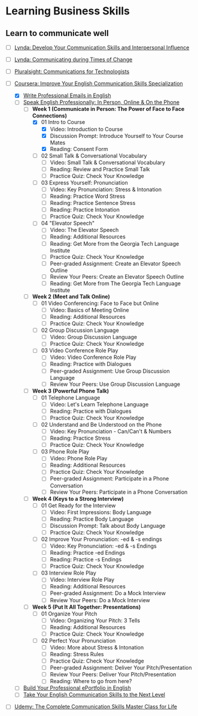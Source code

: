 # Learning Business Skills

## Learn to communicate well

- [ ] [Lynda: Develop Your Communication Skills and Interpersonal Influence](https://www.lynda.com/learning-paths/Business/develop-your-communication-skills-and-interpersonal-influence)
- [ ] [Lynda: Communicating during Times of Change](https://www.lynda.com/learning-paths/Business/communicating-during-times-of-change)
- [ ] [Pluralsight: Communications for Technologists](https://www.pluralsight.com/paths/communications-for-technologists-skill)
- [ ] [Coursera: Improve Your English Communication Skills Specialization](https://www.coursera.org/specializations/improve-english)
  - [x] [Write Professional Emails in English](https://www.coursera.org/learn/professional-emails-english)
  - [ ] [Speak English Professionally: In Person, Online & On the Phone](https://www.coursera.org/learn/speak-english-professionally)
    - [ ] **Week 1 (Communicate in Person: The Power of Face to Face Connections)**
      - [x] 01 Intro to Course
        - [x] Video: Introduction to Course
        - [x] Discussion Prompt: Introduce Yourself to Your Course Mates
        - [x] Reading: Consent Form
      - [ ] 02 Small Talk & Conversational Vocabulary
        - [ ] Video: Small Talk & Conversational Vocabulary
        - [ ] Reading: Review and Practice Small Talk
        - [ ] Practice Quiz: Check Your Knowledge
      - [ ] 03 Express Yourself: Pronunciation 
        - [ ] Video: Key Pronunciation: Stress & Intonation
        - [ ] Reading: Practice Word Stress
        - [ ] Reading: Practice Sentence Stress
        - [ ] Reading: Practice Intonation
        - [ ] Practice Quiz: Check Your Knowledge
      - [ ] 04 "Elevator Speech"
        - [ ] Video: The Elevator Speech
        - [ ] Reading: Additional Resources
        - [ ] Reading: Get More from the Georgia Tech Language Institute
        - [ ] Practice Quiz: Check Your Knowledge
        - [ ] Peer-graded Assignment: Create an Elevator Speech Outline
        - [ ] Review Your Peers: Create an Elevator Speech Outline
        - [ ] Reading: Get More from The Georgia Tech Language Institute
    - [ ] **Week 2 (Meet and Talk Online)**
      - [ ] 01 Video Conferencing: Face to Face but Online
        - [ ] Video: Basics of Meeting Online
        - [ ] Reading: Additional Resources
        - [ ] Practice Quiz: Check Your Knowledge
      - [ ] 02 Group Discussion Language
        - [ ] Video: Group Discussion Language
        - [ ] Practice Quiz: Check Your Knowledge
      - [ ] 03 Video Conference Role Play
        - [ ] Video: Video Conference Role Play
        - [ ] Reading: Practice with Dialogues
        - [ ] Peer-graded Assignment: Use Group Discussion Language
        - [ ] Review Your Peers: Use Group Discussion Language
    - [ ] **Week 3 (Powerful Phone Talk)**
      - [ ] 01 Telephone Language
        - [ ] Video: Let's Learn Telephone Language
        - [ ] Reading: Practice with Dialogues
        - [ ] Practice Quiz: Check Your Knowledge
      - [ ] 02 Understand and Be Understood on the Phone
        - [ ] Video: Key Pronunciation - Can/Can't & Numbers
        - [ ] Reading: Practice Stress
        - [ ] Practice Quiz: Check Your Knowledge
      - [ ] 03 Phone Role Play
        - [ ] Video: Phone Role Play
        - [ ] Reading: Additional Resources
        - [ ] Practice Quiz: Check Your Knowledge
        - [ ] Peer-graded Assignment: Participate in a Phone Conversation
        - [ ] Review Your Peers: Participate in a Phone Conversation
    - [ ] **Week 4 (Keys to a Strong Interview)**
      - [ ] 01 Get Ready for the Interview
        - [ ] Video: First Impressions: Body Language
        - [ ] Reading: Practice Body Language
        - [ ] Discussion Prompt: Talk about Body Language
        - [ ] Practice Quiz: Check Your Knowledge
      - [ ] 02 Improve Your Pronunciation: -ed & -s endings
        - [ ] Video: Key Pronunciation: -ed & -s Endings
        - [ ] Reading: Practice -ed Endings
        - [ ] Reading: Practice -s Endings
        - [ ] Practice Quiz: Check Your Knowledge
      - [ ] 03 Interview Role Play
        - [ ] Video: Interview Role Play
        - [ ] Reading: Additional Resources
        - [ ] Peer-graded Assignment: Do a Mock Interview
        - [ ] Review Your Peers: Do a Mock Interview
    - [ ] **Week 5 (Put It All Together: Presentations)**
      - [ ] 01 Organize Your Pitch
        - [ ] Video: Organizing Your Pitch: 3 Tells
        - [ ] Reading: Additional Resources
        - [ ] Practice Quiz: Check Your Knowledge
      - [ ] 02 Perfect Your Pronunciation
        - [ ] Video: More about Stress & Intonation
        - [ ] Reading: Stress Rules
        - [ ] Practice Quiz: Check Your Knowledge
        - [ ] Peer-graded Assignment: Deliver Your Pitch/Presentation
        - [ ] Review Your Peers: Deliver Your Pitch/Presentation
        - [ ] Reading: Where to go from here?
  - [ ] [Build Your Professional ePortfolio in English](https://www.coursera.org/learn/eportfolio-english)
  - [ ] [Take Your English Communication Skills to the Next Level](https://www.coursera.org/learn/english-communication-capstone)
- [ ] [Udemy: The Complete Communication Skills Master Class for Life](https://www.udemy.com/course/the-complete-communication-skills-master-class-for-life/)

